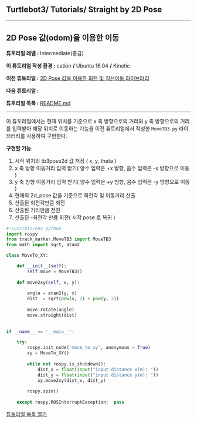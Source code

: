 ## Turtlebot3/ Tutorials/ Straight by 2D Pose



---

## 2D Pose 값(odom)을 이용한 이동

**튜토리얼 레벨 :**  Intermediate(중급)

**이 튜토리얼 작성 환경 :**  catkin **/** Ubuntu 16.04 **/** Kinetic

**이전 튜토리얼 :** [2D Pose 값을 이용한 회전 및 직선이동 라이브러리](./tb3_8_Rotate_n_Straight_Library.md)

**다음 튜토리얼 :** 

**튜토리얼 목록 :** [README.md](../../../README.md)

------

이 튜토리얼에서는 현재 위치를 기준으로 x 축 방향으로의 거리와 y 축 방향으로의 거리를 입력받아 해당 위치로 이동하는 기능을 이전 튜토리얼에서 작성한 `MoveTB3.py` 라이브러리를 사용하여 구현한다. 

**구현할 기능**

1. 시작 위치의 tb3pose2d 값 저장 ( x, y, theta )
2. x 축 방향 이동거리 입력 받기( 양수 입력은 +x 방향, 음수 입력은 -x 방향으로 이동 )
3. y 축 방향 이동거리 입력 받기( 양수 입력은 +y 방향, 음수 입력은 -y 방향으로 이동 )
4. 현재의 2d_pose 값을 기준으로 회전각 및 이동거리 산출
5. 산출된 회전각만큼 회전
6. 산출된 거리만큼 전진
7. 산출된 -회전각 만큼 회전( 시작 pose 로 복귀 )



```python
#!/usr/bin/env python
import rospy
from track_marker.MoveTB3 import MoveTB3
from math import sqrt, atan2

class MoveTo_XY:

    def __init__(self):
        self.move = MoveTB3()
    
    def move2xy(self, x, y):
        
        angle = atan2(y, x)
        dist  = sqrt(pow(x, 2) + pow(y, 2))
        
        move.rotate(angle)
        move.straight(dist)
    
    
if __name__ == '__main__':

    try:
        rospy.init_node('move_to_xy', anonymous = True)        
        xy = MoveTo_XY()
        
        while not rospy.is_shutdown():
            dist_x = float(input("input distance x(m): "))
            dist_y = float(input("input distance y(m): "))
            xy.move2xy(dist_x, dist_y)
            
        rospy.spin()
        
    except rospy.ROSInterruptException:  pass

```



[튜토리얼 목록 열기](../../../README.md)

